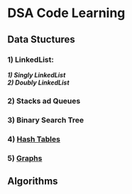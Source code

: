 # DSA Code Learning

## Data Stuctures

### 1) LinkedList:

**_1) Singly LinkedList_**
<br />
**_2) Doubly LinkedList_**

### 2) Stacks ad Queues

### 3) Binary Search Tree

### 4) [Hash Tables](./4.%20Hash%20Tables)

### 5) [Graphs](./5.%20Graphs)

## Algorithms
